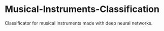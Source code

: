 # Musical-Instruments-Classification
Classificator for musical instruments made with deep neural networks.
